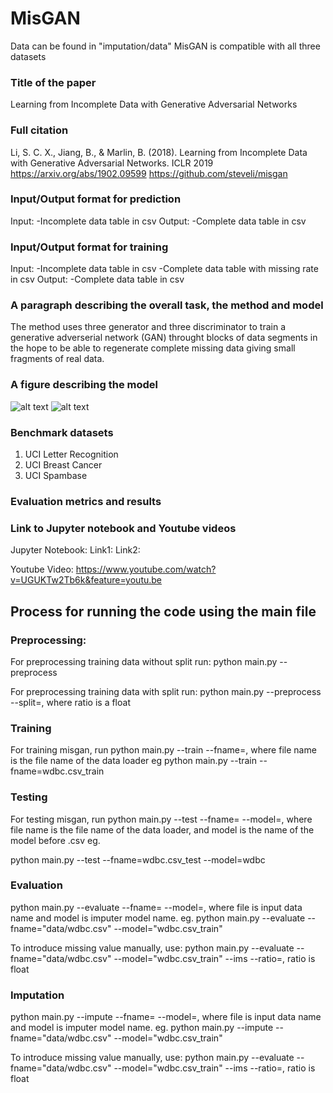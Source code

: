 # MisGAN
Data can be found in "imputation/data"
MisGAN is compatible with all three datasets

### Title of the paper
Learning from Incomplete Data with Generative Adversarial Networks

### Full citation
Li, S. C. X., Jiang, B., & Marlin, B. (2018). Learning from Incomplete Data with Generative Adversarial Networks. ICLR 2019 https://arxiv.org/abs/1902.09599
https://github.com/steveli/misgan

### Input/Output format for prediction
Input:
-Incomplete data table in csv
Output:
-Complete data table in csv

### Input/Output format for training
Input:
-Incomplete data table in csv
-Complete data table with missing rate in csv
Output:
-Complete data table in csv

### A paragraph describing the overall task, the method and model
The method uses three generator and three discriminator to train a generative adverserial network (GAN) throught
blocks of data segments in the hope to be able to regenerate complete missing data giving small fragments of real
data. 

### A figure describing the model
![alt text](https://raw.githubusercontent.com/uyuyuyjk/ditk/develop/data_cleaning/imputation/img/misgan.png)
![alt text](https://raw.githubusercontent.com/uyuyuyjk/ditk/develop/data_cleaning/imputation/img/misgan-impute.png)

### Benchmark datasets
1. UCI Letter Recognition
2. UCI Breast Cancer 
3. UCI Spambase

### Evaluation metrics and results


### Link to Jupyter notebook and Youtube videos
Jupyter Notebook:
Link1: 
Link2: 

Youtube Video:
https://www.youtube.com/watch?v=UGUKTw2Tb6k&feature=youtu.be

## Process for running the code using the main file

### Preprocessing:
For preprocessing training data without split run:
python main.py --preprocess

For preprocessing training data with split run:
python main.py --preprocess --split=<ratio>, where ratio is a float

### Training
For training misgan, run
python main.py --train --fname=<file>, where file name is the file name of the data loader
eg
python main.py --train --fname=wdbc.csv_train

### Testing
For testing misgan, run
python main.py --test --fname=<fname> --model=<model>, where file name is the file name of the data loader, and model is
the name of the model before .csv
eg.

python main.py --test --fname=wdbc.csv_test --model=wdbc

### Evaluation
python main.py --evaluate --fname=<file> --model=<model>, where file is input data name and model is imputer 
model name.
eg.
python main.py --evaluate --fname="data/wdbc.csv" --model="wdbc.csv_train"

To introduce missing value manually, use:
python main.py --evaluate --fname="data/wdbc.csv" --model="wdbc.csv_train" --ims --ratio=<ratio>, ratio is float

### Imputation
python main.py --impute --fname=<file> --model=<model>, where file is input data name and model is imputer 
model name.
eg.
python main.py --impute --fname="data/wdbc.csv" --model="wdbc.csv_train"

To introduce missing value manually, use:
python main.py --evaluate --fname="data/wdbc.csv" --model="wdbc.csv_train" --ims --ratio=<ratio>, ratio is float